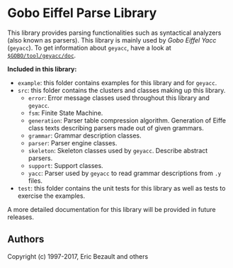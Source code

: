 ﻿# Gobo Eiffel Parse Library

This library provides parsing functionalities such as syntactical analyzers
(also known as parsers). This library is mainly used by *Gobo Eiffel Yacc*
(`geyacc`). To get information about `geyacc`, have a look at
[`$GOBO/tool/geyacc/doc`](https://www.gobosoft.com/eiffel/gobo/tool/geyacc/doc/index.html).

**Included in this library:**

* `example`: this folder contains examples for this library and for `geyacc`.
* `src`: this folder contains the clusters and classes making up this library.
  * `error`: Error message classes used throughout this library and `geyacc`.
  * `fsm`: Finite State Machine.
  * `generation`: Parser table compression algorithm. Generation of Eiffe
    class texts describing parsers made out of given grammars.
  * `grammar`: Grammar description classes.
  * `parser`: Parser engine classes.
  * `skeleton`: Skeleton classes used by `geyacc`. Describe abstract parsers.
  * `support`: Support classes.
  * `yacc`: Parser used by `geyacc` to read grammar descriptions from `.y` files.
* `test`: this folder contains the unit tests for this library as well as
  tests to exercise the examples.

A more detailed documentation for this library will be provided in
future releases.

## Authors

Copyright (c) 1997-2017, Eric Bezault and others
